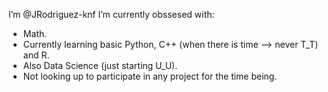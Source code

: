 I’m @JRodriguez-knf
I’m currently obssesed with:
- Math.
- Currently learning basic Python, C++ (when there is time --> never T_T) and R.
- Also Data Science (just starting U_U).
- Not looking up to participate in any project for the time being.

